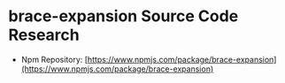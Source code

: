 # brace-expansion Source Code Research

- Npm Repository: [https://www.npmjs.com/package/brace-expansion](https://www.npmjs.com/package/brace-expansion)
